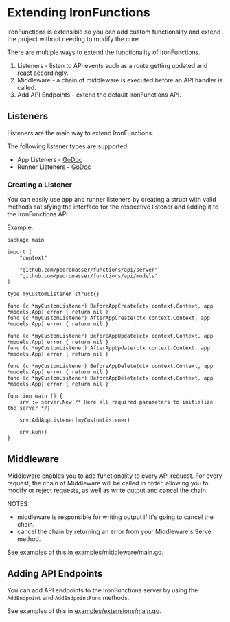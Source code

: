 # Extending IronFunctions

IronFunctions is extensible so you can add custom functionality and extend the project without needing to modify the core.

There are multiple ways to extend the functionality of IronFunctions.

1. Listeners - listen to API events such as a route getting updated and react accordingly.
1. Middleware - a chain of middleware is executed before an API handler is called.
1. Add API Endpoints - extend the default IronFunctions API.

## Listeners

Listeners are the main way to extend IronFunctions.

The following listener types are supported:

* App Listeners - [GoDoc](https://godoc.org/github.com/pedronasser/functions/api/server#AppListener)
* Runner Listeners - [GoDoc](https://godoc.org/github.com/pedronasser/functions/api/server#RunnerListener)

### Creating a Listener

You can easily use app and runner listeners by creating a struct with valid methods satisfying the interface for the respective listener and adding it to the IronFunctions API

Example:

```
package main

import (
    "context"

    "github.com/pedronasser/functions/api/server"
    "github.com/pedronasser/functions/api/models"
)

type myCustomListener struct{}

func (c *myCustomListener) BeforeAppCreate(ctx context.Context, app *models.App) error { return nil }
func (c *myCustomListener) AfterAppCreate(ctx context.Context, app *models.App) error { return nil }

func (c *myCustomListener) BeforeAppUpdate(ctx context.Context, app *models.App) error { return nil }
func (c *myCustomListener) AfterAppUpdate(ctx context.Context, app *models.App) error { return nil }

func (c *myCustomListener) BeforeAppDelete(ctx context.Context, app *models.App) error { return nil }
func (c *myCustomListener) BeforeAppDelete(ctx context.Context, app *models.App) error { return nil }

function main () {
    srv := server.New(/* Here all required parameters to initialize the server */)

    srv.AddAppListener(myCustomListener)

    srv.Run()
}
```

## Middleware

Middleware enables you to add functionality to every API request. For every request, the chain of Middleware will be called
in order, allowing you to modify or reject requests, as well as write output and cancel the chain.

NOTES:

* middleware is responsible for writing output if it's going to cancel the chain.
* cancel the chain by returning an error from your Middleware's Serve method.

See examples of this in [examples/middleware/main.go](../../examples/middleware/main.go).

## Adding API Endpoints

You can add API endpoints to the IronFunctions server by using the `AddEndpoint` and `AddEndpointFunc` methods.

See examples of this in [examples/extensions/main.go](../../examples/extensions/main.go).